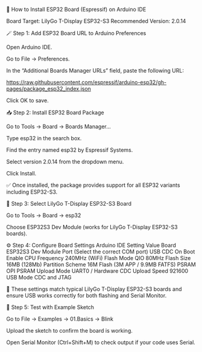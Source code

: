 🧰 How to Install ESP32 Board (Espressif) on Arduino IDE

Board Target: LilyGo T-Display ESP32-S3
Recommended Version: 2.0.14

🪄 Step 1: Add ESP32 Board URL to Arduino Preferences

Open Arduino IDE.

Go to File → Preferences.

In the “Additional Boards Manager URLs” field, paste the following URL:

https://raw.githubusercontent.com/espressif/arduino-esp32/gh-pages/package_esp32_index.json


Click OK to save.

📥 Step 2: Install ESP32 Board Package

Go to Tools → Board → Boards Manager…

Type esp32 in the search box.

Find the entry named esp32 by Espressif Systems.

Select version 2.0.14 from the dropdown menu.

Click Install.

✅ Once installed, the package provides support for all ESP32 variants including ESP32-S3.

🧭 Step 3: Select LilyGo T-Display ESP32-S3 Board

Go to Tools → Board → esp32

Choose ESP32S3 Dev Module (works for LilyGo T-Display ESP32-S3 boards).

⚙️ Step 4: Configure Board Settings
Arduino IDE Setting	Value
Board	ESP32S3 Dev Module
Port	(Select the correct COM port)
USB CDC On Boot	Enable
CPU Frequency	240MHz (WiFi)
Flash Mode	QIO 80MHz
Flash Size	16MB (128Mb)
Partition Scheme	16M Flash (3M APP / 9.9MB FATFS)
PSRAM	OPI PSRAM
Upload Mode	UART0 / Hardware CDC
Upload Speed	921600
USB Mode	CDC and JTAG

📌 These settings match typical LilyGo T-Display ESP32-S3 boards and ensure USB works correctly for both flashing and Serial Monitor.

🧪 Step 5: Test with Example Sketch

Go to File → Examples → 01.Basics → Blink

Upload the sketch to confirm the board is working.

Open Serial Monitor (Ctrl+Shift+M) to check output if your code uses Serial.
